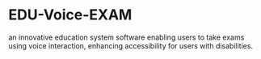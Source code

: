 # EDU-Voice-EXAM
 an innovative education system software enabling users to take exams using voice interaction, enhancing accessibility for users with disabilities.
